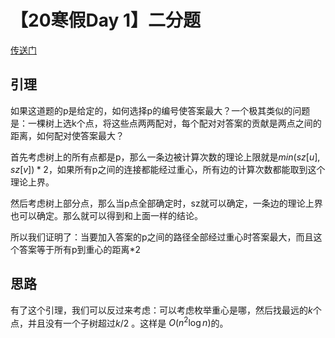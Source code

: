 # 【20寒假Day 1】二分题

[传送门](http://www.zhengruioi.com/contest/531/problem/1266)

## 引理

如果这道题的p是给定的，如何选择p的编号使答案最大？一个极其类似的问题是：一棵树上选k个点，将这些点两两配对，每个配对对答案的贡献是两点之间的距离，如何配对使答案最大？

首先考虑树上的所有点都是p，那么一条边被计算次数的理论上限就是$min(sz[u],sz[v])*2$，如果所有p之间的连接都能经过重心，所有边的计算次数都能取到这个理论上界。

然后考虑树上部分点，那么当p点全部确定时，sz就可以确定，一条边的理论上界也可以确定。那么就可以得到和上面一样的结论。

所以我们证明了：当要加入答案的p之间的路径全部经过重心时答案最大，而且这个答案等于所有p到重心的距离*2

## 思路

有了这个引理，我们可以反过来考虑：可以考虑枚举重⼼是哪，然后找最远的$k$个点，并且没有⼀个⼦树超过$k/2$ 。这样是 $O\left(n^{2} \log n\right)$的。

